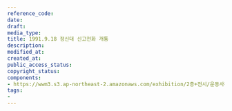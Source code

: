 ```yaml
---
reference_code: 
date: 
draft: 
media_type: 
title: 1991.9.18 정신대 신고전화 개통
description: 
modified_at: 
created_at: 
public_access_status: 
copyright_status: 
components:
- https://wwm3.s3.ap-northeast-2.amazonaws.com/exhibition/2층+전시/운동사관/침묵을깨트리다/1991.9.18+정신대+신고전화+개통.jpg
tags:
- 
---
```

